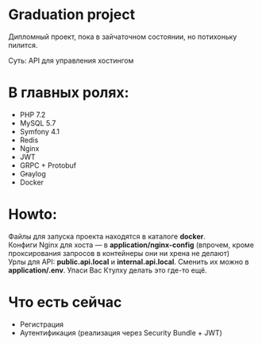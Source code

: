 # Graduation project

Дипломный проект, пока в зайчаточном состоянии, но потихоньку пилится.

Суть: API для управления хостингом

# В главных ролях:
- PHP 7.2
- MySQL 5.7
- Symfony 4.1
- Redis
- Nginx
- JWT
- GRPC + Protobuf
- G~~r~~aylog
- Docker

# Howto:

Файлы для запуска проекта находятся в каталоге **docker**.  
Конфиги Nginx для хоста — в **application/nginx-config** (впрочем, кроме проксирования запросов в контейнеры они ни хрена не делают)  
Урлы для API: **public.api.local** и **internal.api.local**. Сменить их можно в **application/.env**. Упаси Вас Ктулху делать это где-то ещё.

# Что есть сейчас

- Регистрация
- Аутентификация (реализация через Security Bundle + JWT)

